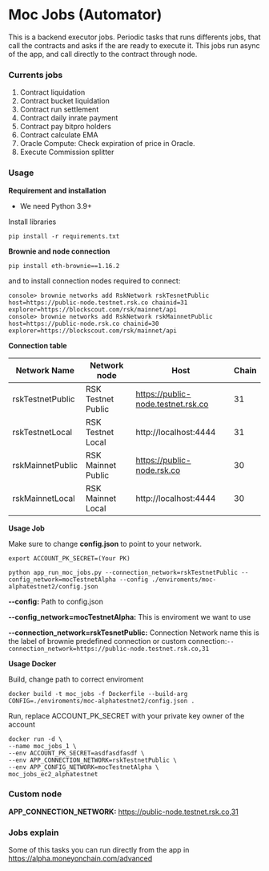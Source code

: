 # Moc Jobs (Automator)

This is a backend executor jobs. Periodic tasks that runs differents jobs, 
that call the contracts and asks if the are ready to execute it. This jobs 
run async of the app, and call directly to the contract through node. 

### Currents jobs

 1. Contract liquidation
 2. Contract bucket liquidation
 3. Contract run settlement
 4. Contract daily inrate payment
 5. Contract pay bitpro holders
 6. Contract calculate EMA
 7. Oracle Compute: Check expiration of price in Oracle.
 8. Execute Commission splitter
 
 
### Usage

**Requirement and installation**
 
*  We need Python 3.9+

Install libraries

`pip install -r requirements.txt`

**Brownie and node connection**

`pip install eth-brownie==1.16.2`

and to install connection nodes required to connect:

```
console> brownie networks add RskNetwork rskTesnetPublic host=https://public-node.testnet.rsk.co chainid=31 explorer=https://blockscout.com/rsk/mainnet/api
console> brownie networks add RskNetwork rskMainnetPublic host=https://public-node.rsk.co chainid=30 explorer=https://blockscout.com/rsk/mainnet/api
```

**Connection table**

| Network Name      | Network node          | Host                               | Chain    |
|-------------------|-----------------------|------------------------------------|----------|
| rskTestnetPublic   | RSK Testnet Public    | https://public-node.testnet.rsk.co | 31       |    
| rskTestnetLocal    | RSK Testnet Local     | http://localhost:4444              | 31       |
| rskMainnetPublic  | RSK Mainnet Public    | https://public-node.rsk.co         | 30       |
| rskMainnetLocal   | RSK Mainnet Local     | http://localhost:4444              | 30       |


**Usage Job**

Make sure to change **config.json** to point to your network.

`export ACCOUNT_PK_SECRET=(Your PK)`

`python app_run_moc_jobs.py --connection_network=rskTestnetPublic --config_network=mocTestnetAlpha --config ./enviroments/moc-alphatestnet2/config.json`

**--config:** Path to config.json 

**--config_network=mocTestnetAlpha:** This is enviroment we want to use

**--connection_network=rskTesnetPublic:** Connection Network name this is the label of brownie predefined connection or 
custom connection:`--connection_network=https://public-node.testnet.rsk.co,31` 


**Usage Docker**

Build, change path to correct enviroment

```
docker build -t moc_jobs -f Dockerfile --build-arg CONFIG=./enviroments/moc-alphatestnet2/config.json .
```

Run, replace ACCOUNT_PK_SECRET  with your private key owner of the account

```
docker run -d \
--name moc_jobs_1 \
--env ACCOUNT_PK_SECRET=asdfasdfasdf \
--env APP_CONNECTION_NETWORK=rskTestnetPublic \
--env APP_CONFIG_NETWORK=mocTestnetAlpha \
moc_jobs_ec2_alphatestnet
```

### Custom node

**APP_CONNECTION_NETWORK:** https://public-node.testnet.rsk.co,31
  
 
### Jobs explain

Some of this tasks you can run directly from the app in https://alpha.moneyonchain.com/advanced

